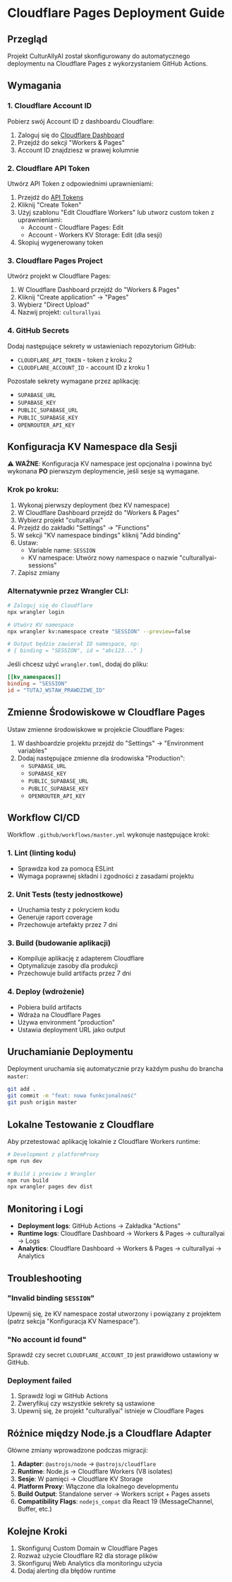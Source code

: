 # Cloudflare Pages Deployment Guide

## Przegląd

Projekt CulturAllyAI został skonfigurowany do automatycznego deploymentu na Cloudflare Pages z wykorzystaniem GitHub Actions.

## Wymagania

### 1. Cloudflare Account ID

Pobierz swój Account ID z dashboardu Cloudflare:
1. Zaloguj się do [Cloudflare Dashboard](https://dash.cloudflare.com)
2. Przejdź do sekcji "Workers & Pages"
3. Account ID znajdziesz w prawej kolumnie

### 2. Cloudflare API Token

Utwórz API Token z odpowiednimi uprawnieniami:
1. Przejdź do [API Tokens](https://dash.cloudflare.com/profile/api-tokens)
2. Kliknij "Create Token"
3. Użyj szablonu "Edit Cloudflare Workers" lub utworz custom token z uprawnieniami:
   - Account - Cloudflare Pages: Edit
   - Account - Workers KV Storage: Edit (dla sesji)
4. Skopiuj wygenerowany token

### 3. Cloudflare Pages Project

Utwórz projekt w Cloudflare Pages:
1. W Cloudflare Dashboard przejdź do "Workers & Pages"
2. Kliknij "Create application" → "Pages"
3. Wybierz "Direct Upload"
4. Nazwij projekt: `culturallyai`

### 4. GitHub Secrets

Dodaj następujące sekrety w ustawieniach repozytorium GitHub:
- `CLOUDFLARE_API_TOKEN` - token z kroku 2
- `CLOUDFLARE_ACCOUNT_ID` - account ID z kroku 1

Pozostałe sekrety wymagane przez aplikację:
- `SUPABASE_URL`
- `SUPABASE_KEY`
- `PUBLIC_SUPABASE_URL`
- `PUBLIC_SUPABASE_KEY`
- `OPENROUTER_API_KEY`

## Konfiguracja KV Namespace dla Sesji

⚠️ **WAŻNE**: Konfiguracja KV namespace jest opcjonalna i powinna być wykonana **PO** pierwszym deploymencie, jeśli sesje są wymagane.

### Krok po kroku:

1. Wykonaj pierwszy deployment (bez KV namespace)
2. W Cloudflare Dashboard przejdź do "Workers & Pages"
3. Wybierz projekt "culturallyai"
4. Przejdź do zakładki "Settings" → "Functions"
5. W sekcji "KV namespace bindings" kliknij "Add binding"
6. Ustaw:
   - Variable name: `SESSION`
   - KV namespace: Utwórz nowy namespace o nazwie "culturallyai-sessions"
7. Zapisz zmiany

### Alternatywnie przez Wrangler CLI:

```bash
# Zaloguj się do Cloudflare
npx wrangler login

# Utwórz KV namespace
npx wrangler kv:namespace create "SESSION" --preview=false

# Output będzie zawierał ID namespace, np:
# { binding = "SESSION", id = "abc123..." }
```

Jeśli chcesz użyć `wrangler.toml`, dodaj do pliku:

```toml
[[kv_namespaces]]
binding = "SESSION"
id = "TUTAJ_WSTAW_PRAWDZIWE_ID"
```

## Zmienne Środowiskowe w Cloudflare Pages

Ustaw zmienne środowiskowe w projekcie Cloudflare Pages:

1. W dashboardzie projektu przejdź do "Settings" → "Environment variables"
2. Dodaj następujące zmienne dla środowiska "Production":
   - `SUPABASE_URL`
   - `SUPABASE_KEY`
   - `PUBLIC_SUPABASE_URL`
   - `PUBLIC_SUPABASE_KEY`
   - `OPENROUTER_API_KEY`

## Workflow CI/CD

Workflow `.github/workflows/master.yml` wykonuje następujące kroki:

### 1. Lint (linting kodu)
- Sprawdza kod za pomocą ESLint
- Wymaga poprawnej składni i zgodności z zasadami projektu

### 2. Unit Tests (testy jednostkowe)
- Uruchamia testy z pokryciem kodu
- Generuje raport coverage
- Przechowuje artefakty przez 7 dni

### 3. Build (budowanie aplikacji)
- Kompiluje aplikację z adapterem Cloudflare
- Optymalizuje zasoby dla produkcji
- Przechowuje build artifacts przez 7 dni

### 4. Deploy (wdrożenie)
- Pobiera build artifacts
- Wdraża na Cloudflare Pages
- Używa environment "production"
- Ustawia deployment URL jako output

## Uruchamianie Deploymentu

Deployment uruchamia się automatycznie przy każdym pushu do brancha `master`:

```bash
git add .
git commit -m "feat: nowa funkcjonalność"
git push origin master
```

## Lokalne Testowanie z Cloudflare

Aby przetestować aplikację lokalnie z Cloudflare Workers runtime:

```bash
# Development z platformProxy
npm run dev

# Build i preview z Wrangler
npm run build
npx wrangler pages dev dist
```

## Monitoring i Logi

- **Deployment logs**: GitHub Actions → Zakładka "Actions"
- **Runtime logs**: Cloudflare Dashboard → Workers & Pages → culturallyai → Logs
- **Analytics**: Cloudflare Dashboard → Workers & Pages → culturallyai → Analytics

## Troubleshooting

### "Invalid binding `SESSION`"
Upewnij się, że KV namespace został utworzony i powiązany z projektem (patrz sekcja "Konfiguracja KV Namespace").

### "No account id found"
Sprawdź czy secret `CLOUDFLARE_ACCOUNT_ID` jest prawidłowo ustawiony w GitHub.

### Deployment failed
1. Sprawdź logi w GitHub Actions
2. Zweryfikuj czy wszystkie sekrety są ustawione
3. Upewnij się, że projekt "culturallyai" istnieje w Cloudflare Pages

## Różnice między Node.js a Cloudflare Adapter

Główne zmiany wprowadzone podczas migracji:

1. **Adapter**: `@astrojs/node` → `@astrojs/cloudflare`
2. **Runtime**: Node.js → Cloudflare Workers (V8 isolates)
3. **Sesje**: W pamięci → Cloudflare KV Storage
4. **Platform Proxy**: Włączone dla lokalnego developmentu
5. **Build Output**: Standalone server → Workers script + Pages assets
6. **Compatibility Flags**: `nodejs_compat` dla React 19 (MessageChannel, Buffer, etc.)

## Kolejne Kroki

1. Skonfiguruj Custom Domain w Cloudflare Pages
2. Rozważ użycie Cloudflare R2 dla storage plików
3. Skonfiguruj Web Analytics dla monitoringu użycia
4. Dodaj alerting dla błędów runtime
